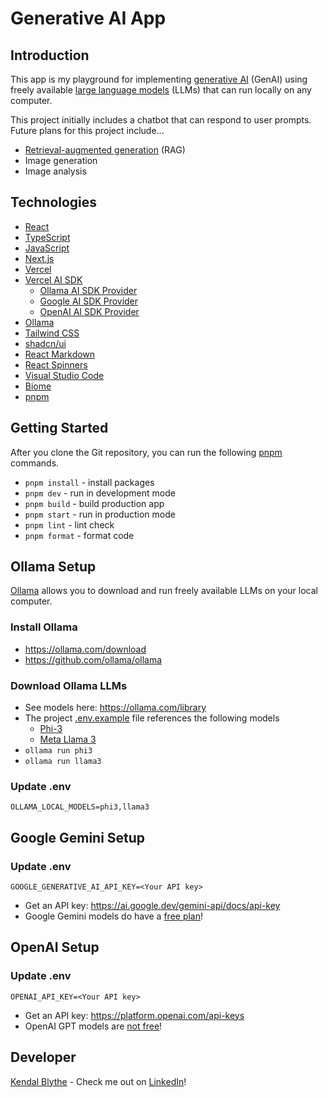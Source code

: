 # Generative AI App
## Introduction

This app is my playground for implementing <a href="https://en.wikipedia.org/wiki/Generative_artificial_intelligence">generative AI</a>  (GenAI) using freely available <a href="https://en.wikipedia.org/wiki/Large_language_model">large language models</a> (LLMs) that can run locally on any computer.

This project initially includes a chatbot that can respond to user prompts. Future plans for this project include...

- <a href="https://en.wikipedia.org/wiki/Retrieval-augmented_generation">Retrieval-augmented generation</a> (RAG)
- Image generation
- Image analysis

## Technologies

- <a href="https://reactjs.org/">React</a>
- <a href="https://www.typescriptlang.org/">TypeScript</a>
- <a href="https://www.javascript.com/">JavaScript</a>
- <a href="https://nextjs.org/">Next.js</a>
- <a href="https://vercel.com/">Vercel</a>
- <a href="https://sdk.vercel.ai/">Vercel AI SDK</a>
  - <a href="https://github.com/sgomez/ollama-ai-provider">Ollama AI SDK Provider</a>
  - <a href="https://sdk.vercel.ai/providers/ai-sdk-providers/google-generative-ai">Google AI SDK Provider</a>
  - <a href="https://sdk.vercel.ai/providers/ai-sdk-providers/openai">OpenAI AI SDK Provider</a>
- <a href="https://ollama.com/">Ollama</a>
- <a href="https://tailwindcss.com/">Tailwind CSS</a>
- <a href="https://ui.shadcn.com/">shadcn/ui</a>
- <a href="https://remarkjs.github.io/react-markdown/">React Markdown</a>
- <a href="https://www.davidhu.io/react-spinners/">React Spinners</a>
- <a href="https://code.visualstudio.com/">Visual Studio Code</a>
- <a href="https://biomejs.dev/">Biome</a>
- <a href="https://pnpm.io/">pnpm</a>

## Getting Started

After you clone the Git repository, you can run the following
<a href="https://pnpm.io/">pnpm</a> commands.

- `pnpm install` - install packages
- `pnpm dev` - run in development mode
- `pnpm build` - build production app
- `pnpm start` - run in production mode
- `pnpm lint` - lint check
- `pnpm format` - format code

## Ollama Setup

<a href="https://ollama.com/">Ollama</a> allows you to download and run freely available LLMs on your local computer.

### Install Ollama
- https://ollama.com/download
- https://github.com/ollama/ollama

### Download Ollama LLMs
- See models here: https://ollama.com/library
- The project <a href="https://github.com/kendalblythe/generative-ai-app/blob/main/.env.example#L1">.env.example</a> file references the following models
  - <a href="https://ollama.com/library/phi3">Phi-3</a>
  - <a href="https://ollama.com/library/llama3">Meta Llama 3</a>
- `ollama run phi3`
- `ollama run llama3`

### Update .env
```properties
OLLAMA_LOCAL_MODELS=phi3,llama3
```

## Google Gemini Setup

### Update .env
```properties
GOOGLE_GENERATIVE_AI_API_KEY=<Your API key>
```
- Get an API key: https://ai.google.dev/gemini-api/docs/api-key
- Google Gemini models do have a <a href="https://ai.google.dev/pricing">free plan</a>!

## OpenAI Setup

### Update .env
```properties
OPENAI_API_KEY=<Your API key>
```
- Get an API key: https://platform.openai.com/api-keys
- OpenAI GPT models are <a href="https://openai.com/api/pricing/">not free</a>!

## Developer

<a href="https://github.com/kendalblythe">Kendal Blythe</a> - Check me out on
<a href="https://www.linkedin.com/in/kendal-blythe/">LinkedIn</a>!
